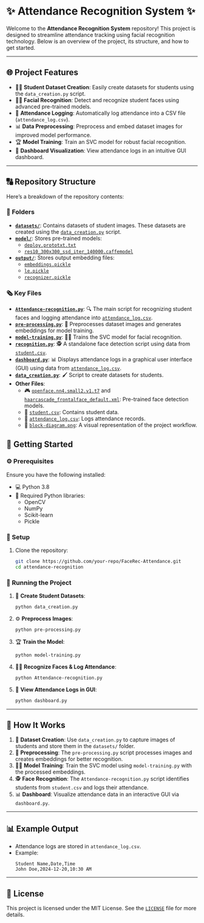 # ✨ Attendance Recognition System ✨

Welcome to the **Attendance Recognition System** repository! This project is designed to streamline attendance tracking using facial recognition technology. Below is an overview of the project, its structure, and how to get started.

---

## 🌐 Project Features

- 👨‍🎓 **Student Dataset Creation**: Easily create datasets for students using the `data_creation.py` script.
- 🕵️‍♂️ **Facial Recognition**: Detect and recognize student faces using advanced pre-trained models.
- 📃 **Attendance Logging**: Automatically log attendance into a CSV file (`attendance_log.csv`).
- 📊 **Data Preprocessing**: Preprocess and embed dataset images for improved model performance.
- 🏆 **Model Training**: Train an SVC model for robust facial recognition.
- 🔄 **Dashboard Visualization**: View attendance logs in an intuitive GUI dashboard.

---

## 🔠 Repository Structure

Here’s a breakdown of the repository contents:

### 📂 Folders
- **[`datasets/`](datasets/)**: Contains datasets of student images. These datasets are created using the [`data_creation.py`](data_creation.py) script.
- **[`model/`](model/)**: Stores pre-trained models:
  - [`deploy.prototxt.txt`](model/deploy.prototxt.txt)
  - [`res10_300x300_ssd_iter_140000.caffemodel`](model/res10_300x300_ssd_iter_140000.caffemodel)
- **[`output/`](output/)**: Stores output embedding files:
  - [`embeddings.pickle`](output/embeddings.pickle)
  - [`le.pickle`](output/le.pickle)
  - [`recognizer.pickle`](output/recognizer.pickle)

### 🗞️ Key Files

- **[`Attendance-recognition.py`](https://github.com/nasim-raj-laskar/FaceRec-Attendance/blob/main/Attendence-rcognition.py)**: 🔍 The main script for recognizing student faces and logging attendance into [`attendance_log.csv`](attendance_log.csv).
- **[`pre-processing.py`](https://github.com/nasim-raj-laskar/FaceRec-Attendance/blob/main/pre-proccessing.py)**: 🔄 Preprocesses dataset images and generates embeddings for model training.
- **[`model-training.py`](model-training.py)**: 🏋️‍♂️ Trains the SVC model for facial recognition.
- **[`recognition.py`](recognition.py)**: 🕵️ A standalone face detection script using data from [`student.csv`](student.csv).
- **[`dashboard.py`](dashboard.py)**: 📊 Displays attendance logs in a graphical user interface (GUI) using data from [`attendance_log.csv`](attendance_log.csv).
- **[`data_creation.py`](data_creation.py)**: 🖌 Script to create datasets for students.
- **Other Files**:
  - 🎮 [`openface.nn4.small2.v1.t7`](openface.nn4.small2.v1.t7) and [`haarcascade_frontalface_default.xml`](haarcascade_frontalface_default.xml): Pre-trained face detection models.
  - 📄 [`student.csv`](student.csv): Contains student data.
  - 📃 [`attendance_log.csv`](attendance_log.csv): Logs attendance records.
  - 🎨 [`block-diagram.png`](block-diagram.png): A visual representation of the project workflow.


## 🚀 Getting Started

### ⚙️ Prerequisites

Ensure you have the following installed:

- 💻 Python 3.8
- 📖 Required Python libraries:
  - OpenCV
  - NumPy
  - Scikit-learn
  - Pickle

### 🔧 Setup

1. Clone the repository:
   ```bash
   git clone https://github.com/your-repo/FaceRec-Attendance.git
   cd attendance-recognition
   ```

### 🚪 Running the Project

1. 📸 **Create Student Datasets**:
   ```bash
   python data_creation.py
   ```
2. ⚙️ **Preprocess Images**:
   ```bash
   python pre-processing.py
   ```
3. 🏆 **Train the Model**:
   ```bash
   python model-training.py
   ```
4. 🕵️‍♂️ **Recognize Faces & Log Attendance**:
   ```bash
   python Attendance-recognition.py
   ```
5. 🔧 **View Attendance Logs in GUI**:
   ```bash
   python dashboard.py
   ```

---

## 🔧 How It Works

1. 📸 **Dataset Creation**: Use `data_creation.py` to capture images of students and store them in the `datasets/` folder.
2. 🔄 **Preprocessing**: The `pre-processing.py` script processes images and creates embeddings for better recognition.
3. 🏋️‍♂️ **Model Training**: Train the SVC model using `model-training.py` with the processed embeddings.
4. 🕵️ **Face Recognition**: The `Attendance-recognition.py` script identifies students from `student.csv` and logs their attendance.
5. 📊 **Dashboard**: Visualize attendance data in an interactive GUI via `dashboard.py`.

---



## 📊 Example Output

- Attendance logs are stored in `attendance_log.csv`.
- Example:
  ```csv
  Student Name,Date,Time
  John Doe,2024-12-20,10:30 AM
  ```

---

## 🔧 License

This project is licensed under the MIT License. See the [`LICENSE`](https://github.com/nasim-raj-laskar/FaceRec-Attendance/blob/main/LICENSE) file for more details.



